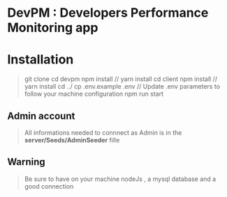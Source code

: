 # DevPM : Developers Performance Monitoring app

# Installation

> git clone 
> cd devpm
> npm install // yarn install
> cd client
> npm install // yarn install
> cd ../
> cp .env.example .env
> // Update .env parameters to follow your machine configuration
> npm run start

## Admin account
> All informations needed to connnect as Admin is in the **server/Seeds/AdminSeeder** fille

## Warning
> Be sure to have on your machine nodeJs , a mysql database and a good connection 
